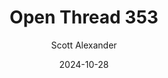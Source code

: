 ---
layout: podcast
title: "Open Thread 353"
author: Scott Alexander
description: https://www.astralcodexten.com/p/open-thread-353
date: 2024-10-28
length: 491523
duration: 123
guid: open-thread-353
---